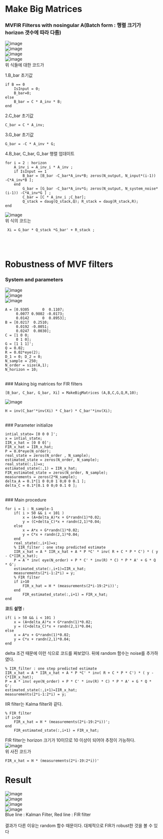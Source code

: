 # Make Big Matrices
### MVFIR Filterss with nosingular A(Batch form : 행렬 크기가 horizon 갯수에 따라 다름)
![image](https://user-images.githubusercontent.com/42115807/103977753-3bddea00-51bd-11eb-8ca4-75b4b67e1d6c.png)<br>
![image](https://user-images.githubusercontent.com/42115807/103977762-426c6180-51bd-11eb-95a9-4191ec842d1e.png)<br>
![image](https://user-images.githubusercontent.com/42115807/103977771-49936f80-51bd-11eb-8122-a595894bfe57.png)<br>
![image](https://user-images.githubusercontent.com/42115807/103977780-4ef0ba00-51bd-11eb-942c-eef883b9fd59.png)<br>
위 식들에 대한 코드가<br>

1.B_bar 초기값<br>

    if B == 0
        IsInput = 0;
        B_bar=0;
    else
        B_bar = C * A_inv * B;
    end

2.C_bar 초기값<br>

    C_bar = C * A_inv;

3.G_bar 초기값<br>

    G_bar = -C * A_inv * G;

4.B_bar, C_bar, G_bar 행렬 업데이트

    for i = 2 : horizon
        A_inv_i = A_inv_i * A_inv ;
        if IsInput == 1
            B_bar = [B_bar -C_bar*A_inv*B; zeros(N_output, N_input*(i-1)) -C*A_inv*B ];
        end
            G_bar = [G_bar -C_bar*A_inv*G; zeros(N_output, N_system_noise*(i-1)) -C*A_inv*G ] ;
            C_bar = [C * A_inv_i ;C_bar];
            Q_stack = daug(Q_stack,Q); R_stack = daug(R_stack,R);
    end

![image](https://user-images.githubusercontent.com/42115807/103978196-464cb380-51be-11eb-952c-ace72d0537a9.png)<br>
위 식의 코드는<br>

     Xi = G_bar * Q_stack *G_bar' + R_stack ;
     
<br>
<br>

# Robustness of MVF filters

### System and parameters

![image](https://user-images.githubusercontent.com/42115807/103979047-3930c400-51c0-11eb-8af7-a48c907107ac.png)<br>
![image](https://user-images.githubusercontent.com/42115807/103979094-4e0d5780-51c0-11eb-913e-c95d0566c6f2.png)<br>
![image](https://user-images.githubusercontent.com/42115807/103980467-4a2f0480-51c3-11eb-935f-a59a22aa1904.png)<br>

    A = [0.9305      0  0.1107; 
         0.0077 0.9802 -0.0173; 
         0.0142      0  0.8953];
    B = [0.0217  0.2510; 
         0.0192 -0.0051; 
         0.0247  0.0030];
    C = [1 0 0; 
         0 1 0]; 
    G = [1 1 1]';  
    Q = 0.02; 
    R = 0.02*eye(2);
    D_1 = 0; D_2 = 0;
    N_sample = 250; 
    N_order = size(A,1); 
    N_horizon = 10;

<br>
### Making big matrices for FIR filters

    [B_bar, C_bar, G_bar, Xi] = MakeBigMatrices (A,B,C,G,Q,R,10);
    
![image](https://user-images.githubusercontent.com/42115807/103978498-ec002280-51be-11eb-9315-a933f14b74ad.png)<br>
    
    H = inv(C_bar'*inv(Xi) * C_bar) * C_bar'*inv(Xi);
 
<br>
### Parameter initialize

    intial_state= [0 0 0 ]'; 
    x = intial_state;
    IIR_x_hat = [0 0 0]'; 
    FIR_x_hat = IIR_x_hat;
    P = 0.0*eye(N_order); 
    real_state = zeros(N_order , N_sample);
    estimated_state = zeros(N_order, N_sample); 
    real_state(:,1)=x;
    estimated_state(:,1) = IIR_x_hat;
    FIR_estimated_state = zeros(N_order, N_sample);
    measurements = zeros(2*N_sample);
    delta_A = 0.1*[1 0 0;0 1 0;0 0 0.1 ];
    delta_C = 0.1*[0.1 0 0;0 0.1 0 ];
  
<br>
### Main procedure

    for i = 1 : N_sample-1
        if( i > 50 && i < 101 )
            x = (A+delta_A)*x + G*randn(1)*0.02;
            y = (C+delta_C)*x + randn(2,1)*0.04;
        else
            x = A*x + G*randn(1)*0.02;
            y = C*x + randn(2,1)*0.04;
        end
        real_state(:,i+1)=x;
        % IIR_filter : one step predicted estimate
        IIR_x_hat = A * IIR_x_hat + A * P *C' * inv( R + C * P * C') * ( y - C*IIR_x_hat);
        P = A * inv( eye(N_order) + P * C' * inv(R) * C) * P * A' + G * Q * G';
        estimated_state(:,i+1)=IIR_x_hat;
        measurements(2*i-1:2*i) = y;
        % FIR filter
        if i>10
            FIR_x_hat = H * (measurements(2*i-19:2*i))';
        end
            FIR_estimated_state(:,i+1) = FIR_x_hat;
    end
    
**코드 설명 :**<br>

    if( i > 50 && i < 101 )
        x = (A+delta_A)*x + G*randn(1)*0.02;
        y = (C+delta_C)*x + randn(2,1)*0.04;
    else
        x = A*x + G*randn(1)*0.02;
        y = C*x + randn(2,1)*0.04;
    end

delta 조건 때문에 이런 식으로 코드를 짜보았다. 뒤에 random 함수는 noise를 추가하였다.<br>

    % IIR_filter : one step predicted estimate
    IIR_x_hat = A * IIR_x_hat + A * P *C' * inv( R + C * P * C') * ( y - C*IIR_x_hat);
    P = A * inv( eye(N_order) + P * C' * inv(R) * C) * P * A' + G * Q * G';
    estimated_state(:,i+1)=IIR_x_hat;
    measurements(2*i-1:2*i) = y;
    
IIR filter는 Kalma filter와 같다.<br>

    % FIR filter
    if i>10
        FIR_x_hat = H * (measurements(2*i-19:2*i))';
    end
        FIR_estimated_state(:,i+1) = FIR_x_hat;

FIR filter는 horizon 크기가 10이므로 10 이상이 되어야 추정이 가능하다.<br>
![image](https://user-images.githubusercontent.com/42115807/103981006-45b71b80-51c4-11eb-88f1-60635733339e.png)<br>
위 사진 코드가<br>

    FIR_x_hat = H * (measurements(2*i-19:2*i))'

# Result
![image](https://user-images.githubusercontent.com/42115807/103981197-b3634780-51c4-11eb-98ee-fa06c87cccdb.png)<br>
![image](https://user-images.githubusercontent.com/42115807/103981211-bb22ec00-51c4-11eb-916a-2f51d6de8e79.png)<br>
![image](https://user-images.githubusercontent.com/42115807/103981242-c8d87180-51c4-11eb-8ec4-e7da14e27992.png)<br>
![image](https://user-images.githubusercontent.com/42115807/103981259-d130ac80-51c4-11eb-8929-d2a22699c4ad.png)<br>
Blue line : Kalman Filter, Red line : FIR filter<br>
<br>
결과가 다른 이유는 random 함수 때문이다. 대체적으로 FIR가 robust한 것을 볼 수 있다

